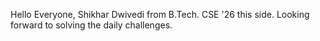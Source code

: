 Hello Everyone, Shikhar Dwivedi from B.Tech. CSE '26 this side.
Looking forward to solving the daily challenges.  